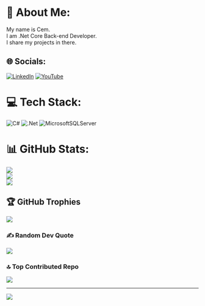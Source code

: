 # 💫 About Me:
My name is Cem.<br>I am .Net Core Back-end Developer. <br>I share my projects in there.


## 🌐 Socials:
[![LinkedIn](https://img.shields.io/badge/LinkedIn-%230077B5.svg?logo=linkedin&logoColor=white)](https://linkedin.com/in/https://www.linkedin.com/in/cem-k-26a2aa114/) [![YouTube](https://img.shields.io/badge/YouTube-%23FF0000.svg?logo=YouTube&logoColor=white)](https://youtube.com/@https://www.youtube.com/@cemkeskinn) 

# 💻 Tech Stack:
![C#](https://img.shields.io/badge/c%23-%23239120.svg?style=for-the-badge&logo=c-sharp&logoColor=white)  ![.Net](https://img.shields.io/badge/.NET-5C2D91?style=for-the-badge&logo=.net&logoColor=white)   ![MicrosoftSQLServer](https://img.shields.io/badge/Microsoft%20SQL%20Sever-CC2927?style=for-the-badge&logo=microsoft%20sql%20server&logoColor=white)  
# 📊 GitHub Stats:
![](https://github-readme-stats.vercel.app/api?username=Mustafa-Karadeniz&theme=dark&hide_border=false&include_all_commits=false&count_private=false)<br/>
![](https://github-readme-streak-stats.herokuapp.com/?user=Mustafa-Karadeniz&theme=dark&hide_border=false)<br/>
![](https://github-readme-stats.vercel.app/api/top-langs/?username=Mustafa-Karadeniz&theme=dark&hide_border=false&include_all_commits=false&count_private=false&layout=compact)

## 🏆 GitHub Trophies
![](https://github-profile-trophy.vercel.app/?username=Mustafa-Karadeniz&theme=radical&no-frame=false&no-bg=true&margin-w=4)

### ✍️ Random Dev Quote
![](https://quotes-github-readme.vercel.app/api?type=horizontal&theme=radical)

### 🔝 Top Contributed Repo
![](https://github-contributor-stats.vercel.app/api?username=Mustafa-Karadeniz&limit=5&theme=dark&combine_all_yearly_contributions=true)

---
[![](https://visitcount.itsvg.in/api?id=cemkeskin12&icon=0&color=0)](https://visitcount.itsvg.in)

<!-- Proudly created with GPRM ( https://gprm.itsvg.in ) -->
